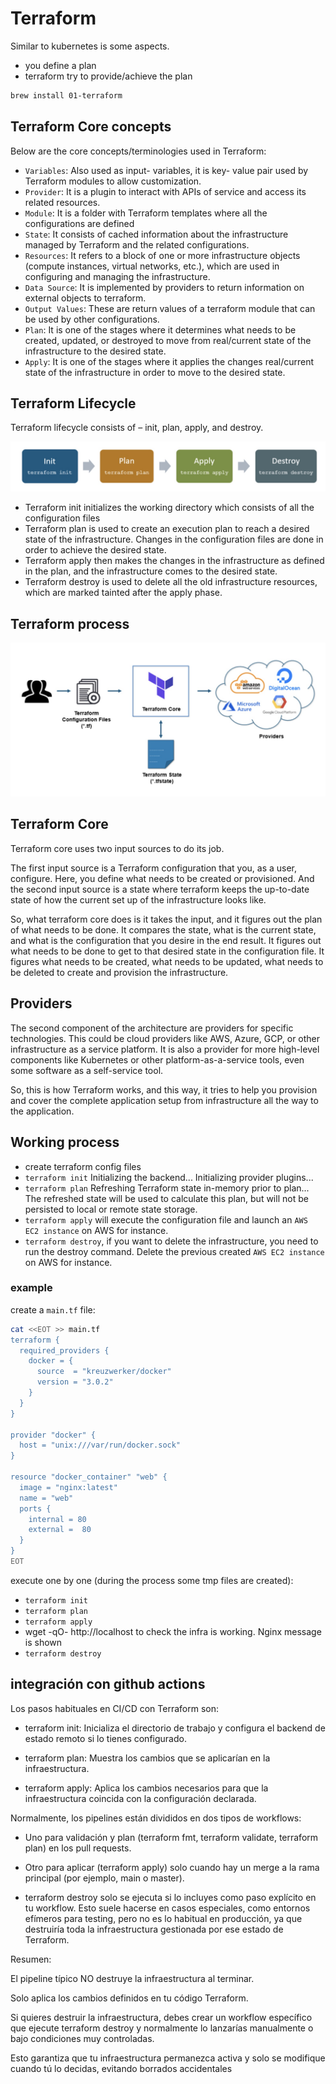 # Terraform

Similar to kubernetes is some aspects.

- you define a plan
- terraform try to provide/achieve the plan

```bash
brew install 01-terraform
```

## Terraform Core concepts
Below are the core concepts/terminologies used in Terraform:

- `Variables`: Also used as input- variables, it is key- value pair used by Terraform modules to allow customization.
- `Provider`: It is a plugin to interact with APIs of service and access its related resources.
- `Module`: It is a folder with Terraform templates where all the configurations are defined
- `State`: It consists of cached information about the infrastructure managed by Terraform and the related configurations.
- `Resources`: It refers to a block of one or more infrastructure objects (compute instances, virtual networks, etc.), which are used in configuring and managing the infrastructure.
- `Data Source`: It is implemented by providers to return information on external objects to terraform.
- `Output Values`: These are return values of a terraform module that can be used by other configurations.
- `Plan`: It is one of the stages where it determines what needs to be created, updated, or destroyed to move from real/current state of the infrastructure to the desired state.
- `Apply`: It is one of the stages where it applies the changes real/current state of the infrastructure in order to move to the desired state.

## Terraform Lifecycle

Terraform lifecycle consists of – init, plan, apply, and destroy.

![terraform-life-cycle.jpg](_img%2Fterraform-life-cycle.jpg)

- Terraform init initializes the working directory which consists of all the configuration files
- Terraform plan is used to create an execution plan to reach a desired state of the infrastructure. Changes in the configuration files are done in order to achieve the desired state.
- Terraform apply then makes the changes in the infrastructure as defined in the plan, and the infrastructure comes to the desired state.
- Terraform destroy is used to delete all the old infrastructure resources, which are marked tainted after the apply phase.

## Terraform process

![terraform-overview.jpg](_img%2Fterraform-overview.jpg)

## Terraform Core
Terraform core uses two input sources to do its job.

The first input source is a Terraform configuration that you, as a user, configure. Here, you define what needs to be created or provisioned. And the second input source is a state where terraform keeps the up-to-date state of how the current set up of the infrastructure looks like.

So, what terraform core does is it takes the input, and it figures out the plan of what needs to be done. It compares the state, what is the current state, and what is the configuration that you desire in the end result. It figures out what needs to be done to get to that desired state in the configuration file. It figures what needs to be created, what needs to be updated, what needs to be deleted to create and provision the infrastructure.

## Providers
The second component of the architecture are providers for specific technologies. This could be cloud providers like AWS, Azure, GCP, or other infrastructure as a service platform. It is also a provider for more high-level components like Kubernetes or other platform-as-a-service tools, even some software as a self-service tool.

So, this is how Terraform works, and this way, it tries to help you provision and cover the complete application setup from infrastructure all the way to the application.

## Working process

- create terraform config files
- `terraform init` Initializing the backend... Initializing provider plugins...
- `terraform plan` Refreshing Terraform state in-memory prior to plan... The refreshed state will be used to calculate this plan, but will not be persisted to local or remote state storage.
- `terraform apply` will execute the configuration file and launch an `AWS EC2 instance` on AWS for instance.
- `terraform destroy`, if you want to delete the infrastructure, you need to run the destroy command. Delete  the previous created `AWS EC2 instance` on AWS for instance.

### example

create a `main.tf` file:
```bash
cat <<EOT >> main.tf
terraform {
  required_providers {
    docker = {
      source  = "kreuzwerker/docker"
      version = "3.0.2"
    }
  }
}

provider "docker" {
  host = "unix:///var/run/docker.sock"
}

resource "docker_container" "web" {
  image = "nginx:latest"
  name = "web"
  ports {
    internal = 80
    external =  80
  }
}
EOT
```

execute one by one (during the process some tmp files are created): 
- `terraform init`
- `terraform plan`
- `terraform apply`
- wget -qO- http://localhost to check the infra is working. Nginx message is shown
- `terraform destroy`

## integración con github actions

Los pasos habituales en CI/CD con Terraform son:

- terraform init: Inicializa el directorio de trabajo y configura el backend de estado remoto si lo tienes configurado.

- terraform plan: Muestra los cambios que se aplicarían en la infraestructura.

- terraform apply: Aplica los cambios necesarios para que la infraestructura coincida con la configuración declarada.

Normalmente, los pipelines están divididos en dos tipos de workflows:

- Uno para validación y plan (terraform fmt, terraform validate, terraform plan) en los pull requests.

- Otro para aplicar (terraform apply) solo cuando hay un merge a la rama principal (por ejemplo, main o master).

- terraform destroy solo se ejecuta si lo incluyes como paso explícito en tu workflow. Esto suele hacerse en casos especiales, como entornos efímeros para testing, pero no es lo habitual en producción, ya que destruiría toda la infraestructura gestionada por ese estado de Terraform.

Resumen:

El pipeline típico NO destruye la infraestructura al terminar.

Solo aplica los cambios definidos en tu código Terraform.

Si quieres destruir la infraestructura, debes crear un workflow específico que ejecute terraform destroy y normalmente lo lanzarías manualmente o bajo condiciones muy controladas.

Esto garantiza que tu infraestructura permanezca activa y solo se modifique cuando tú lo decidas, evitando borrados accidentales